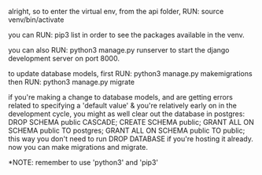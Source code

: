 alright, so to enter the virtual env,
from the api folder, RUN:
source venv/bin/activate

you can RUN: pip3 list
in order to see the packages available in the venv.

you can also RUN: python3 manage.py runserver
to start the django development server on port 8000.

to update database models, first RUN: python3 manage.py makemigrations
then RUN: python3 manage.py migrate

if you're making a change to database models,
and are getting errors related to specifying a 'default value' 
& you're relatively early on in the development cycle,
you might as well clear out the database in postgres:
DROP SCHEMA public CASCADE;
CREATE SCHEMA public;
GRANT ALL ON SCHEMA public TO postgres;
GRANT ALL ON SCHEMA public TO public;
this way you don't need to run DROP DATABASE if you're hosting it already.
now you can make migrations and migrate.

*NOTE: remember to use 'python3' and 'pip3'